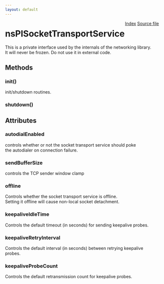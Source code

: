 ```yaml
---
layout: default
---
```

<div class='links' style='float:right'><a href="../index.html">Index</a>
<a href="http://dxr.mozilla.org/mozilla-central/source/netwerk/base/public/nsPISocketTransportService.idl">Source file</a>
</div>

# nsPISocketTransportService #
  
This is a private interface used by the internals of the networking library.  
It will never be frozen.  Do not use it in external code.  
  

## Methods ##

### init() ###
  
init/shutdown routines.  
  

### shutdown() ###

## Attributes ##

### autodialEnabled ###
  
controls whether or not the socket transport service should poke  
the autodialer on connection failure.  
  

### sendBufferSize ###
  
controls the TCP sender window clamp  
  

### offline ###
  
Controls whether the socket transport service is offline.  
Setting it offline will cause non-local socket detachment.  
  

### keepaliveIdleTime ###
  
Controls the default timeout (in seconds) for sending keepalive probes.  
  

### keepaliveRetryInterval ###
  
Controls the default interval (in seconds) between retrying keepalive probes.  
  

### keepaliveProbeCount ###
  
Controls the default retransmission count for keepalive probes.  
  
